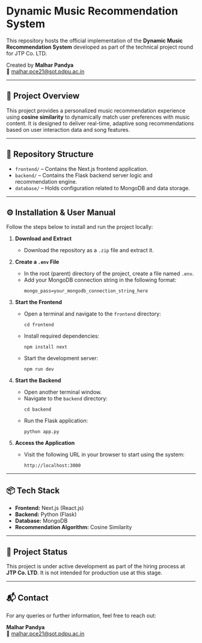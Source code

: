 # Dynamic Music Recommendation System

This repository hosts the official implementation of the **Dynamic Music Recommendation System** developed as part of the technical project round for JTP Co. LTD.

Created by **Malhar Pandya**  
📧 malhar.pce21@sot.pdpu.ac.in

---

## 📌 Project Overview

This project provides a personalized music recommendation experience using **cosine similarity** to dynamically match user preferences with music content. It is designed to deliver real-time, adaptive song recommendations based on user interaction data and song features.

---

## 📁 Repository Structure

- `frontend/` – Contains the Next.js frontend application.
- `backend/` – Contains the Flask backend server logic and recommendation engine.
- `database/` – Holds configuration related to MongoDB and data storage.

---

## ⚙️ Installation & User Manual

Follow the steps below to install and run the project locally:

1. **Download and Extract**
   - Download the repository as a `.zip` file and extract it.

2. **Create a `.env` File**
   - In the root (parent) directory of the project, create a file named `.env`.
   - Add your MongoDB connection string in the following format:
     ```
     mongo_pass=your_mongodb_connection_string_here
     ```

3. **Start the Frontend**
   - Open a terminal and navigate to the `frontend` directory:
     ```
     cd frontend
     ```
   - Install required dependencies:
     ```
     npm install next
     ```
   - Start the development server:
     ```
     npm run dev
     ```

4. **Start the Backend**
   - Open another terminal window.
   - Navigate to the `backend` directory:
     ```
     cd backend
     ```
   - Run the Flask application:
     ```
     python app.py
     ```

5. **Access the Application**
   - Visit the following URL in your browser to start using the system:
     ```
     http://localhost:3000
     ```

---

## 📦 Tech Stack

- **Frontend:** Next.js (React.js)
- **Backend:** Python (Flask)
- **Database:** MongoDB
- **Recommendation Algorithm:** Cosine Similarity

---

## 🚧 Project Status

This project is under active development as part of the hiring process at **JTP Co. LTD**. It is not intended for production use at this stage.

---

## 📬 Contact

For any queries or further information, feel free to reach out:

**Malhar Pandya**  
📧 malhar.pce21@sot.pdpu.ac.in
